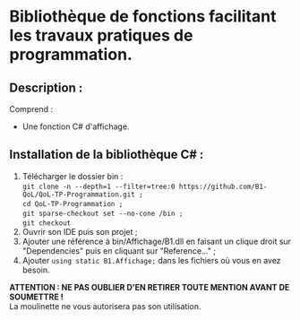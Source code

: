 # Bibliothèque de fonctions facilitant les travaux pratiques de programmation.
## Description :
Comprend :
  - Une fonction C# d'affichage.

## Installation de la bibliothèque C# :
1) Télécharger le dossier bin :<br />
   ```git clone -n --depth=1 --filter=tree:0 https://github.com/B1-QoL/QoL-TP-Programmation.git ;```<br />
   ```cd QoL-TP-Programmation ;```<br />
   ```git sparse-checkout set --no-cone /bin ;```<br />
   ```git checkout```
3) Ouvrir son IDE puis son projet ;
4) Ajouter une référence à bin/Affichage/B1.dll en faisant un clique droit sur "Dependencies" puis en cliquant sur "Reference..." ;
5) Ajouter ```using static B1.Affichage;``` dans les fichiers où vous en avez besoin.

**ATTENTION : NE PAS OUBLIER D'EN RETIRER TOUTE MENTION AVANT DE SOUMETTRE !**\
La moulinette ne vous autorisera pas son utilisation.
